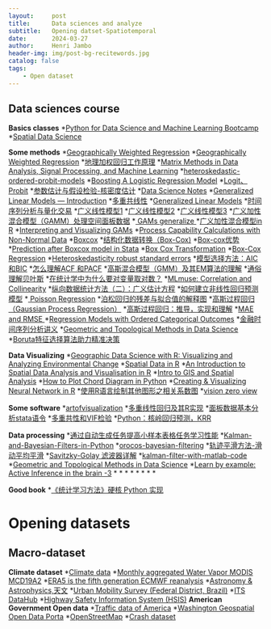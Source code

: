 ```yaml
---
layout:     post
title:      Data sciences and analyze
subtitle:   Opening datset-Spatiotemporal
date:       2024-03-27
author:     Henri Jambo
header-img: img/post-bg-recitewords.jpg
catalog: false
tags:
    - Open dataset
---
```


## Data sciences course
**Basics classes**
*[Python for Data Science and Machine Learning Bootcamp](https://www.udemy.com/course/python-for-data-science-and-machine-learning-bootcamp/?couponCode=ST11MT91624B)
*[Spatial Data Science](https://rspatial.org/raster/analysis/6-local_regression.html)

**Some methods**
*[Geographically Weighted Regression](https://crd230.github.io/gwr.html)
*[Geographically Weighted Regression](https://rpubs.com/chrisbrunsdon/101305)
*[地理加权回归工作原理](https://pro.arcgis.com/zh-cn/pro-app/latest/tool-reference/spatial-statistics/how-geographicallyweightedregression-works.htm)
*[Matrix Methods in Data Analysis, Signal Processing, and Machine Learning](https://ocw.mit.edu/courses/18-065-matrix-methods-in-data-analysis-signal-processing-and-machine-learning-spring-2018/download/)
*[heteroskedastic-ordered-probit-models](https://www.tstat.it/specifiche/heteroskedastic-ordered-probit-models/)
*[Boosting A Logistic Regression Model](https://stats.stackexchange.com/questions/329066/boosting-a-logistic-regression-model)
*[Logit、Probit](https://www.bilibili.com/video/BV1Wb411A7T3/?from=search&seid=5800773183027993129)
*[参数估计与假设检验-核密度估计](https://blog.csdn.net/matlab_matlab/article/details/56286868)
*[Data Science Notes](https://bookdown.org/mpfoley1973/data-sci/)
*[Generalized Linear Models — Introduction](https://towardsdatascience.com/generalized-linear-models-introduction-1b4af2a11759)
*[多重共线性](https://www.cnblogs.com/hxsyl/p/5590589.html)
*[Generalized Linear Models](https://towardsdatascience.com/generalized-linear-models-8738ae0fb97d)
*[时间序列分析与量化交易](https://blog.csdn.net/the_time_runner/article/details/90044738)
*[广义线性模型1](http://www.360doc.com/content/20/0513/15/52334415_912090926.shtml)
*[广义线性模型2](http://www.360doc.com/content/18/0416/12/33459258_746066459.shtml)
*[广义线性模型3](https://www.jianshu.com/p/9c61629a1e7d)
*[广义加性混合模型（GAMM）处理空间面板数据](https://zhuanlan.zhihu.com/p/37607206)
*[ GAMs generalize ](https://m-clark.github.io/generalized-additive-models/case_for_gam.html)
*[广义加性混合模型in R](https://www.cnblogs.com/leonbond/p/3641671.html)
*[Interpreting and Visualizing GAMs](https://noamross.github.io/gams-in-r-course/)
*[Process Capability Calculations with Non-Normal Data](https://www.isixsigma.com/capability-indices-process-capability/process-capability-calculations-non-normal-data/)
*[Boxcox](https://www.isixsigma.com/normality/making-data-normal-using-box-cox-power-transformation/)
*[结构化数据转换（Box-Cox)](https://blog.csdn.net/weixin_30265103/article/details/97841488?utm_medium=distribute.pc_relevant.none-task-blog-baidujs_title-2&spm=1001.2101.3001.4242)
*[Box-cox优势](https://zhuanlan.zhihu.com/p/38956042)
*[Prediction after Boxcox model in Stata](https://stackoverflow.com/questions/25583769/prediction-after-boxcox-model-in-stata)
*[Box Cox Transformation](https://sixsigmastudyguide.com/box-cox-transformation/)
*[Box-Cox Regression](https://www.unistat.com/guide/box-cox-regression/)
*[Heteroskedasticity robust standard errors](https://blog.stata.com/category/statistics/)
*[模型选择方法：AIC和BIC](https://www.jianshu.com/p/4c8cf5df2092)
*[怎么理解ACF 和PACF](https://blog.csdn.net/qq_41103204/article/details/105810742)
*[高斯混合模型（GMM）及其EM算法的理解](https://blog.csdn.net/jinping_shi/article/details/59613054)
*[通俗理解贝叶斯](https://blog.csdn.net/u011426016/article/details/90904799)
*[在统计学中为什么要对变量取对数？](https://www.zhihu.com/question/22012482)
*[MLmuse: Correlation and Collinearity](https://blog.clairvoyantsoft.com/correlation-and-collinearity-how-they-can-make-or-break-a-model-9135fbe6936a)
*[纵向数据统计方法（二）：广义估计方程](https://zhuanlan.zhihu.com/p/59888015)
*[如何建立非线性回归预测模型](https://zhuanlan.zhihu.com/p/101906049)
*[ Poisson Regression](https://bookdown.org/mpfoley1973/data-sci/poisson-regression.html)
*[泊松回归的残差与拟合值的解释图](https://qastack.cn/stats/25068/interpreting-plot-of-residuals-vs-fitted-values-from-poisson-regression)
*[高斯过程回归（Gaussian Process Regression）](https://blog.csdn.net/zb123455445/article/details/78387481?fps=1&locationNum=9)
*[高斯过程回归：推导，实现和理解](https://zhuanlan.zhihu.com/p/104601803)
*[MAE and RMSE ](https://medium.com/human-in-a-machine-world/mae-and-rmse-which-metric-is-better-e60ac3bde13d)
*[Regression Models with Ordered Categorical Outcomes](https://www.pymc.io/projects/examples/en/latest/generalized_linear_models/GLM-ordinal-regression.html)
*[金融时间序列分析讲义](https://www.math.pku.edu.cn/teachers/lidf/course/fts/ftsnotes/html/_ftsnotes/index.html)
*[Geometric and Topological Methods in Data Science](https://icerm.brown.edu/tripods/tri-21-gtmds/#workshopoverview)
*[Boruta特征选择算法助力精准决策](https://zhuanlan.zhihu.com/p/658320667)
    
**Data Visualizing**
*[Geographic Data Science with R: Visualizing and Analyzing Environmental Change](https://bookdown.org/mcwimberly/gdswr-book/)
*[Spatial Data in R](https://crd150.github.io/lab5.html)
*[An Introduction to Spatial Data Analysis and Visualisation in R](https://data.cdrc.ac.uk/dataset/introduction-spatial-data-analysis-and-visualisation-r)
*[Intro to GIS and Spatial Analysis](https://mgimond.github.io/Spatial/index.html)
*[How to Plot Chord Diagram in Python](https://coderzcolumn.com/tutorials/data-science/how-to-plot-chord-diagram-in-python-holoviews)
*[Creating & Visualizing Neural Network in R](https://www.analyticsvidhya.com/blog/2017/09/creating-visualizing-neural-network-in-r/)
*[使用R语言绘制其他图形之相关系数图](https://blog.csdn.net/huobanjishijian/article/details/53728273)
*[vision zero view](https://vzv.nyc/)
    
**Some software**
*[artofvisualization](https://www.artofvisualization.com/)
*[多重线性回归及其R实现](https://zhuanlan.zhihu.com/p/134960210)
*[面板数据基本分析stata语令](https://zhuanlan.zhihu.com/p/35682006?utm_source=wechat_session)
*[多重共性和VIF检验](https://blog.csdn.net/songhao22/article/details/79369950)
*[Python：核岭回归预测，KRR](https://www.cnblogs.com/amoor/p/9813306.html)

**Data processing**
*[通过自动生成任务提高小样本表格任务学习性能](https://zhuanlan.zhihu.com/p/622587156)
*[Kalman-and-Bayesian-Filters-in-Python](https://github.com/rlabbe/Kalman-and-Bayesian-Filters-in-Python)
*[orocos-bayesian-filtering](https://github.com/orocos/orocos-bayesian-filtering)
*[轨迹平滑方法-滑动平均平滑](https://zhoudk.blog.csdn.net/article/details/103845511?utm_medium=distribute.pc_relevant.none-task-blog-BlogCommendFromMachineLearnPai2-5.pc_relevant_is_cache&depth_1-utm_source=distribute.pc_relevant.none-task-blog-BlogCommendFromMachineLearnPai2-5.pc_relevant_is_cache)
*[Savitzky-Golay 滤波器详解](https://blog.csdn.net/shenziheng1/article/details/53391422)
*[kalman-filter-with-matlab-code](https://studentdavestutorials.weebly.com/kalman-filter-with-matlab-code.html)
*[Geometric and Topological Methods in Data Science](https://icerm.brown.edu/tripods/tri-21-gtmds/#workshopoverview)
*[Learn by example: Active Inference in the brain -3](https://www.kaggle.com/code/charel/learn-by-example-active-inference-in-the-brain-3)
*[]()
*[]()
*[]()
*[]()
*[]()
*[]()
*[]()
*[]()

  
**Good book**
*[《统计学习方法》硬核 Python 实现](https://zhuanlan.zhihu.com/p/339893440)

# Opening datasets
## Macro-dataset 
**Climate dataset**
*[Climate data](https://climexp.knmi.nl/start.cgi?id=51e9b9c2ffa5bf2a83a469eba86afa0f)
*[Monthly aggregated Water Vapor MODIS MCD19A2](https://zenodo.org/records/8192544)
*[ERA5 is the fifth generation ECMWF reanalysis](https://cds.climate.copernicus.eu/cdsapp#!/dataset/reanalysis-era5-single-levels?tab=overview)
*[Astronomy & Astrophysics,天文](https://www.usra.edu/)
*[Urban Mobility Survey (Federal District, Brazil)](https://www.kaggle.com/datasets/danielefm/urban-mobility-survey-federal-district-brazil)
*[ITS DataHub](https://www.its.dot.gov/data/)
*[Highway Safety Information System (HSIS)](https://highways.dot.gov/research/safety/hsis)
**American Government Open data**
*[Traffic data of America](https://catalog.data.gov/dataset)
*[Washington Geospatial Open Data Porta](https://www.wsdot.wa.gov/mapsdata/geodatacatalog/Maps/noscale/DOT_TDO/BikePed/BikePedIDX.htm)
*[OpenStreetMap](https://www.openstreetmap.org/export#map=5/54.41/-2.35)
*[Crash dataset](https://www.nhtsa.gov/)
